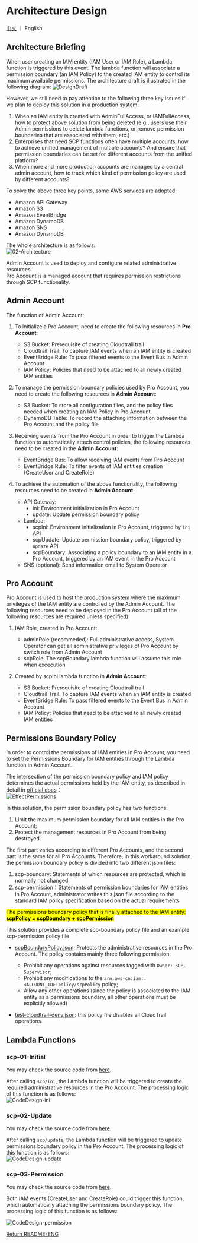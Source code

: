 # Architecture Design

[中文](Architecture-CHN.md) ｜ English

## Architecture Briefing
When user creating an IAM entity (IAM User or IAM Role), a Lambda function is triggered by this event. The lambda function will associate a permission boundary (an IAM Policy) to the created IAM entity to control its maximum available permissions. The architecture draft is illustrated in the following diagram: 
![DesignDraft](png/01-DesignDraft.png "DesignDraft")

However, we still need to pay attention to the following three key issues if we plan to deploy this solution in a production system:

1. When an IAM entity is created with AdminFullAccess, or IAMFullAccess, how to protect above solution from being deleted (e.g., users use their Admin permissions to delete lambda functions, or remove permission boundaries that are associated with them, etc.)
2. Enterprises that need SCP functions often have multiple accounts, how to achieve unified management of multiple accounts? And ensure that permission boundaries can be set for different accounts from the unified platform?
3. When more and more production accounts are managed by a central admin account, how to track which kind of permission policy are used by different accounts?

To solve the above three key points, some AWS services are adopted: 

- Amazon API Gateway
- Amazon S3 
- Amazon EventBridge
- Amazon DynamoDB 
- Amazon SNS
- Amazon DynamoDB  

The whole architecture is as follows:  
![02-Architecture](png/02-Architecture.png "Architecture")

Admin Account is used to deploy and configure related administrative resources.  
Pro Account is a managed account that requires permission restrictions through SCP functionality.

## Admin Account 
The function of Admin Account: 

1. To initialize a Pro Account, need to create the following resources in **Pro Account**:
	- S3 Bucket: Prerequisite of creating Cloudtrail trail
	- Cloudtrail Trail: To capture IAM events when an IAM entity is created
	- EventBridge Rule: To pass filtered events to the Event Bus in Admin Account
	- IAM Policy: Policies that need to be attached to all newly created IAM entities

2. To manage the permission boundary policies used by Pro Account, you need to create the following resources in **Admin Account**:
	- S3 Bucket: To store all configuration files, and the policy files needed when creating an IAM Policy in Pro Account
	- DynamoDB Table: To record the attaching information between the Pro Account and the policy file
	
3. Receiving events from the Pro Account in order to trigger the Lambda function to automatically attach control policies, the following resources need to be created in the **Admin Account**:
	- EventBridge Bus: To allow receiving IAM events from Pro Account
	- EventBridge Rule: To filter events of IAM entities creation (CreateUser and CreateRole)

4. To achieve the automation of the above functionality, the following resources need to be created in **Admin Account**:
	- API Gateway:
		- ini: Environment initialization in Pro Account
		- update: Update permission boundary policy
	- Lambda:
		- scpIni: Environment initialization in Pro Account, triggered by ```ini``` API
		- scpUpdate: Update permission boundary policy, triggered by ```update``` API
		- scpBoundary: Associating a policy boundary to an IAM entity in a Pro Account, triggered by an IAM event in the Pro Account
	- SNS (optional): Send information email to System Operator

## Pro Account
Pro Account is used to host the production system where the maximum privileges of the IAM entity are controlled by the Admin Account. The following resources need to be deployed in the Pro Account (all of the following resources are required unless specified):

1. IAM Role, created in Pro Account:  
	- adminRole (recommeded): Full administrative access, System Operator can get all administrative privileges of Pro Account by switch role from Admin Account
	- scpRole: The scpBoundary lambda function will assume this role when excecution

2. Created by scpIni lambda function in **Admin Account**: 
	- S3 Bucket: Prerequisite of creating Cloudtrail trail
	- Cloudtrail Trail: To capture IAM events when an IAM entity is created
	- EventBridge Rule: To pass filtered events to the Event Bus in Admin Account
	- IAM Policy: Policies that need to be attached to all newly created IAM entities

## Permissions Boundary Policy
In order to control the permissions of IAM entities in Pro Account, you need to set the Permissions Boundary for IAM entities through the Lambda function in Admin Account.

The intersection of the permission boundary policy and IAM policy determines the actual permissions held by the IAM entity, as described in detail in [official docs](https://docs.aws.amazon.com/IAM/latest/UserGuide/access_policies_boundaries.html)：  
![EffectPermissions](png/03-EffectPermissions.png "EffectPermissions")

In this solution, the permission boundary policy has two functions:

1. Limit the maximum permission boundary for all IAM entities in the Pro Account;
2. Protect the management resources in Pro Account from being destroyed.

The first part varies according to different Pro Accounts, and the second part is the same for all Pro Accounts. Therefore, in this workaround solution, the permission boundary policy is divided into two different json files:

1. scp-boundary: Statements of which resources are protected, which is normally not changed
2. scp-permission：Statements of permission boundaries for IAM entities in Pro Account, administrator writes this json file according to the standard IAM policy specification based on the actual requirements

<mark>The permissions boundary policy that is finally attached to the IAM entity: **scpPolicy = scpBoundary + scpPermission**</mark>

This solution provides a complete scp-boundary policy file and an example scp-permission policy file.

- [scpBoundaryPolicy.json](resources/s3-scp-boundary/scpBoundaryPolicy.json): Protects the administrative resources in the Pro Account. The policy contains mainly three following permission:

	- Prohibit any operations against resources tagged with ```Owner: SCP-Supervisor```;
	- Prohibit any modifications to the ```arn:aws-cn:iam::<ACCOUNT_ID>:policy/scpPolicy``` policy;
	- Allow any other operations (since the policy is associated to the IAM entity as a permissions boundary, all other operations must be explicitly allowed)

- [test-cloudtrail-deny.json](resources/s3-scp-permission/test-cloudtrail-deny.json): this policy file disables all CloudTrail operations.

## Lambda Functions

### scp-01-Initial

You may check the source code from [here](../deployment/code/scp-01-Initial.py).  

After calling ```scp/ini```, the Lambda function will be triggered to create the required administrative resources in the Pro Account. The processing logic of this function is as follows:  
![CodeDesign-ini](png/05-CodeDesign-ini.png "CodeDesign-ini")

### scp-02-Update

You may check the source code from [here](../deployment/code/scp-02-Update.py).  

After calling ```scp/update```, the Lambda function will be triggered to update permissions boundary policy in the Pro Account. The processing logic of this function is as follows:   
![CodeDesign-update](png/06-CodeDesign-update.png "CodeDesign-update")

### scp-03-Permission

You may check the source code from [here](../deployment/code/scp-03-Permission.py).  

Both IAM events (CreateUser and CreateRole) could trigger this function, which automatically attaching the permissions boundary policy. The processing logic of this function is as follows:  

![CodeDesign-permission](png/05-CodeDesign-permission.png "CodeDesign-permission")

[Return README-ENG](../README-ENG.md)
